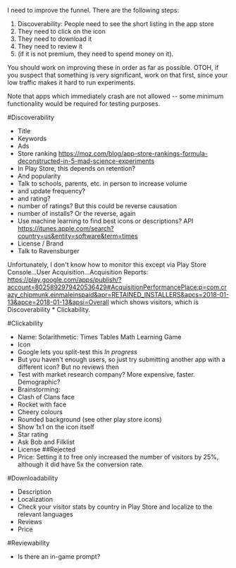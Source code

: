 I need to improve the funnel. There are the following steps:
1. Discoverability: People need to see the short listing in the app store
2. They need to click on the icon
3. They need to download it
4. They need to review it
5. (if it is not premium, they need to spend money on it).

You should work on improving these in order as far as possible.
OTOH, if you suspect that something is very significant, work on that first, since your low traffic makes it hard to run experiments.

Note that apps which immediately crash are not allowed -- some minimum functionality would be required for testing purposes.

#Discoverability
* Title
* Keywords
* Ads
* Store ranking https://moz.com/blog/app-store-rankings-formula-deconstructed-in-5-mad-science-experiments
 * In Play Store, this depends on retention?
 * And popularity
  * Talk to schools, parents, etc. in person to increase volume 
 * and update frequency?
 * and rating?
 * number of ratings? But this could be reverse causation
 * number of installs? Or the reverse, again
 * Use machine learning to find best icons or descriptions? API https://itunes.apple.com/search?country=us&entity=software&term=times
* License / Brand
 * Talk to Ravensburger 

Unfortunately, I don't know how to monitor this except via Play Store Console...User Acquisition...Acquisition Reports: https://play.google.com/apps/publish/?account=8025892979420536429#AcquisitionPerformancePlace:p=com.crazy_chipmunk.einmaleinspaid&apr=RETAINED_INSTALLERS&apcs=2018-01-13&apce=2018-01-13&apsi=Overall
which shows visitors, which is Discoverability * Clickability.

#Clickability
* Name: Solarithmetic: Times Tables Math Learning Game
* Icon
 * Google lets you split-test this *In progress*
 * But you haven't enough users, so just try submitting another app with a different icon? But no reviews then
 * Test with market research company? More expensive, faster. Demographic?
 * Brainstorming:
  * Clash of Clans face
  * Rocket with face
  * Cheery colours
  * Rounded background (see other play store icons)
  * Show 1x1 on the icon itself
* Star rating
 * Ask Bob and Filklist 
* License
##Rejected 
* Price: Setting it to free only increased the number of visitors by 25%, although it did have 5x the conversion rate.

#Downloadability
* Description
* Localization
 * Check your visitor stats by country in Play Store and localize to the relevant languages
* Reviews
* Price

#Reviewability
* Is there an in-game prompt?
